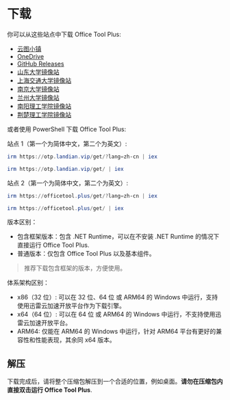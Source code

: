 # 下载

你可以从这些站点中下载 Office Tool Plus:

- [云图小镇](https://www.officetool.plus/redirect/download.php?site=yuntu)
- [OneDrive](https://www.officetool.plus/redirect/download.php?site=onedrive)
- [GitHub Releases](https://www.officetool.plus/redirect/download.php?site=github)
- [山东大学镜像站](https://www.officetool.plus/redirect/download.php?site=sdumirror)
- [上海交通大学镜像站](https://www.officetool.plus/redirect/download.php?site=sjtumirror)
- [南京大学镜像站](https://www.officetool.plus/redirect/download.php?site=nju)
- [兰州大学镜像站](https://www.officetool.plus/redirect/download.php?site=lzu)
- [南阳理工学院镜像站](https://www.officetool.plus/redirect/download.php?site=nyist)
- [荆楚理工学院镜像站](https://www.officetool.plus/redirect/download.php?site=jcut)

或者使用 PowerShell 下载 Office Tool Plus:

站点 1（第一个为简体中文，第二个为英文）:

```powershell
irm https://otp.landian.vip/get/?lang=zh-cn | iex
```

```powershell
irm https://otp.landian.vip/get/ | iex
```

站点 2（第一个为简体中文，第二个为英文）:

```powershell
irm https://officetool.plus/get/?lang=zh-cn | iex
```

```powershell
irm https://officetool.plus/get/ | iex
```

版本区别：

- 包含框架版本：包含 .NET Runtime，可以在不安装 .NET Runtime 的情况下直接运行 Office Tool Plus.
- 普通版本：仅包含 Office Tool Plus 以及基本组件。

> 推荐下载包含框架的版本，方便使用。

体系架构区别：

- x86（32 位）: 可以在 32 位、64 位 或 ARM64 的 Windows 中运行，支持使用迅雷云加速开放平台作为下载引擎。
- x64（64 位）: 可以在 64 位 或 ARM64 的 Windows 中运行，不支持使用迅雷云加速开放平台。
- ARM64: 仅能在 ARM64 的 Windows 中运行，针对 ARM64 平台有更好的兼容性和性能表现，其余同 x64 版本。

## 解压

下载完成后，请将整个压缩包解压到一个合适的位置，例如桌面。**请勿在压缩包内直接双击运行 Office Tool Plus**.
